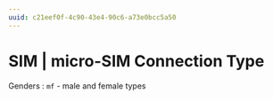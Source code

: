 ```yaml
---
uuid: c21eef0f-4c90-43e4-90c6-a73e0bcc5a50
---
```

# SIM | micro-SIM Connection Type

Genders
: `mf` - male and female types
